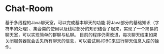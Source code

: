 # Chat-Room
基于多线程的Java聊天室，可以完成基本聊天的功能 将Java部分的基础知识（字符串的处理）、集合类的使用以及线程部分的知识结合了起来，实现了一个简易的聊天室，可以实现简单的群聊与私聊。 目前的程序仍需改进，每次聊天结束如果关闭服务器就会丢失所有聊天的信息，可以尝试用JDBC来进行聊天信息入库的操作。
